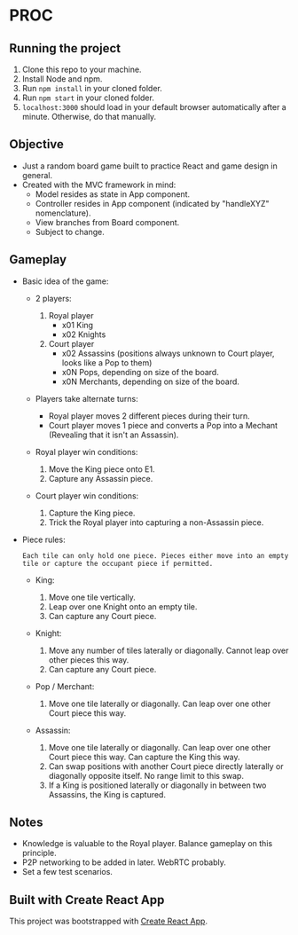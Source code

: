 # PROC

## Running the project

1. Clone this repo to your machine.
2. Install Node and npm.
3. Run <code>npm install</code> in your cloned folder.
4. Run <code>npm start</code> in your cloned folder.
5. <code>localhost:3000</code> should load in your default browser automatically after a minute. Otherwise, do that manually.

## Objective

- Just a random board game built to practice React and game design in general.
- Created with the MVC framework in mind:
	- Model resides as state in App component.
	- Controller resides in App component (indicated by "handleXYZ" nomenclature).
	- View branches from Board component.
	- Subject to change.

## Gameplay

- Basic idea of the game:
	- 2 players:
		1. Royal player
			- x01 King
			- x02 Knights
		2. Court player
			- x02 Assassins (positions always unknown to Court player, looks like a Pop to them)
			- x0N Pops, depending on size of the board.
			- x0N Merchants, depending on size of the board.

	- Players take alternate turns:
		- Royal player moves 2 different pieces during their turn.
		- Court player moves 1 piece and converts a Pop into a Mechant (Revealing that it isn't an Assassin).

	- Royal player win conditions:
		1. Move the King piece onto E1.
		2. Capture any Assassin piece.

	- Court player win conditions:
		1. Capture the King piece.
		2. Trick the Royal player into capturing a non-Assassin piece.

- Piece rules:

	``` Each tile can only hold one piece. Pieces either move into an empty tile or capture the occupant piece if permitted. ```

	- King:
		1. Move one tile vertically.
		2. Leap over one Knight onto an empty tile.
		3. Can capture any Court piece.

	- Knight:
		1. Move any number of tiles laterally or diagonally. Cannot leap over other pieces this way.
		2. Can capture any Court piece.

	- Pop / Merchant:
		1. Move one tile laterally or diagonally. Can leap over one other Court piece this way.

	- Assassin:
		1. Move one tile laterally or diagonally. Can leap over one other Court piece this way. Can capture the King this way.
		2. Can swap positions with another Court piece directly laterally or diagonally opposite itself. No range limit to this swap.
		3. If a King is positioned laterally or diagonally in between two Assassins, the King is captured.

## Notes

- Knowledge is valuable to the Royal player. Balance gameplay on this principle.
- P2P networking to be added in later. WebRTC probably.
- Set a few test scenarios.

## Built with Create React App

This project was bootstrapped with [Create React App](https://github.com/facebook/create-react-app).
